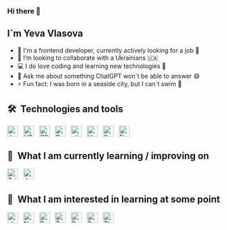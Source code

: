 ### Hi there 👋
## I`m Yeva Vlasova

- 🔭 I'm a frontend developer, currently actively looking for a job 📡
- 👀 I’m looking to collaborate with a Ukrainians 🇺🇦
- 💻 I do love coding and learning new technologies 🚀
- 💬 Ask me about something ChatGPT won`t be able to answer 😅
- ⚡ Fun fact: I was born in a seaside city, but I can`t swim 🫠

## 🛠  Technologies and tools

<img src="https://img.shields.io/badge/JavaScript-282C34?logo=javascript&logoColor=F7DF1E" alt="JavaScript logo" title="JavaScript" height="25" /> &nbsp;
<img src="https://img.shields.io/badge/HTML5-282C34?logo=html5&logoColor=E34F26" alt="HTML5 logo" title="HTML5" height="25" /> &nbsp;
<img src="https://img.shields.io/badge/CSS3-282C34?logo=css3&logoColor=1572B6" alt="CSS3 logo" title="CSS3" height="25" /> &nbsp;
<img src="https://img.shields.io/badge/React-282C34?logo=react&logoColor=61DAFB" alt="React logo" title="React" height="25" /> &nbsp;
<img src="https://img.shields.io/badge/git-282C34?logo=git&logoColor=F05032" alt="git logo" title="git" height="25" /> &nbsp;
<img src="https://img.shields.io/badge/VS%20Code-282C34?logo=visual-studio-code&logoColor=007ACC" alt="Visual Studio Code logo" title="Visual Studio Code" height="25" /> &nbsp;
<img src="https://img.shields.io/badge/Sass-282C34?logo=sass&logoColor=CC6699" alt="Sass logo" title="Sass" height="25" /> &nbsp;
<img src="https://img.shields.io/badge/Figma-282C34?logo=figma&logoColor=FFFFFF" alt="Figma logo" title="Figma" height="25" />


## 📖  What I am currently learning / improving on

<img src="https://img.shields.io/badge/Tailwind%20CSS-282C34?logo=tailwind-css&logoColor=38B2AC" alt="Tailwind CSS logo" title="Tailwind CSS" height="25" /> &nbsp;
<img src="https://img.shields.io/badge/JavaScript-282C34?logo=javascript&logoColor=F7DF1E" alt="JavaScript logo" title="JavaScript" height="25" />

## 👾  What I am interested in learning at some point

<img src="https://img.shields.io/static/v1?label=&message=styled-components&color=282C34&logo=styled-components&logoColor=DB7093" alt="styled-components logo" title="styled-components" height="25" /> &nbsp;
<img src="https://img.shields.io/badge/Next.js-282C34?logo=next.js&logoColor=FFFFFF" alt="Next.js logo" title="Next.js" height="25" /> &nbsp;
<img src="https://img.shields.io/badge/Redux-282C34?logo=redux&logoColor=764ABC" alt="Redux logo" title="Redux" height="25" /> &nbsp;
<img src="https://img.shields.io/badge/TypeScript-282C34?logo=typescript&logoColor=3178C6" alt="TypeScript logo" title="TypeScript" height="25" /> &nbsp;
<img src="https://img.shields.io/badge/React Native-282C34?logo=react&logoColor=61DAFB" alt="React Native logo" title="React Native" height="25" /> &nbsp;
<img src="https://img.shields.io/badge/Blender-282C34?logo=blender&logoColor=FFFFFF" alt="React Native logo" title="React Native" height="25" /> &nbsp;
<img src="https://img.shields.io/badge/Three.js-282C34?logo=three.js&logoColor=FFFFFF" alt="ThreeJS logo" title="ThreeJS" height="25" />
